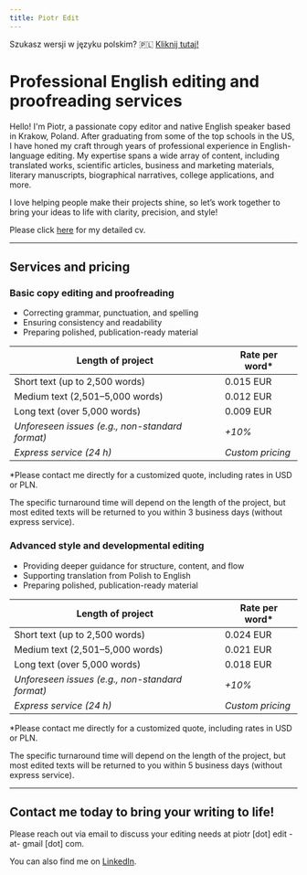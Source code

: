 ```yaml
---
title: Piotr Edit
---
```


[<link rel="stylesheet" href="style.css">]: #

[TODO: ADD TESTIMONIAL SECTION]: #

Szukasz wersji w języku polskim? 🇵🇱 [Kliknij tutaj!](pl.md)

# Professional English editing and proofreading services

Hello! I'm Piotr, a passionate copy editor and native English speaker based in Krakow, Poland.
After graduating from some of the top schools in the US, I have honed my craft through years of professional experience in English-language editing.
My expertise spans a wide array of content, including translated works, scientific articles, business and marketing materials, literary manuscripts, biographical narratives, college applications, and more.

I love helping people make their projects shine, so let’s work together to bring your ideas to life with clarity, precision, and style!

Please click [here](cv.md) for my detailed cv.

---

## Services and pricing

### **Basic copy editing and proofreading**
- Correcting grammar, punctuation, and spelling
- Ensuring consistency and readability
- Preparing polished, publication-ready material

| Length of project           | Rate per word*   |
|-----------------------|---------------------|
| Short text (up to 2,500 words)   | 0.015 EUR             |
| Medium text (2,501–5,000 words)  | 0.012 EUR             |
| Long text (over 5,000 words)     | 0.009 EUR             |
| *Unforeseen issues (e.g., non-standard format)* | *+10%* |
| *Express service (24 h)*          | *Custom pricing* |

\*Please contact me directly for a customized quote, including rates in USD or PLN.

The specific turnaround time will depend on the length of the project, but most edited texts will be returned to you within 3 business days (without express service).

### **Advanced style and developmental editing**
- Providing deeper guidance for structure, content, and flow
- Supporting translation from Polish to English
- Preparing polished, publication-ready material

| Length of project           | Rate per word*   |
|-----------------------|---------------------|
| Short text (up to 2,500 words)   | 0.024 EUR             |
| Medium text (2,501–5,000 words)  | 0.021 EUR             |
| Long text (over 5,000 words)     | 0.018 EUR             |
| *Unforeseen issues (e.g., non-standard format)* | *+10%* |
| *Express service (24 h)*          | *Custom pricing* |

\*Please contact me directly for a customized quote, including rates in USD or PLN.

The specific turnaround time will depend on the length of the project, but most edited texts will be returned to you within 5 business days (without express service).

---

## Contact me today to bring your writing to life!

Please reach out via email to discuss your editing needs at piotr \[dot\] edit -at- gmail \[dot\] com.

You can also find me on [LinkedIn](https://linkedin.com/in/pioioiotr).
